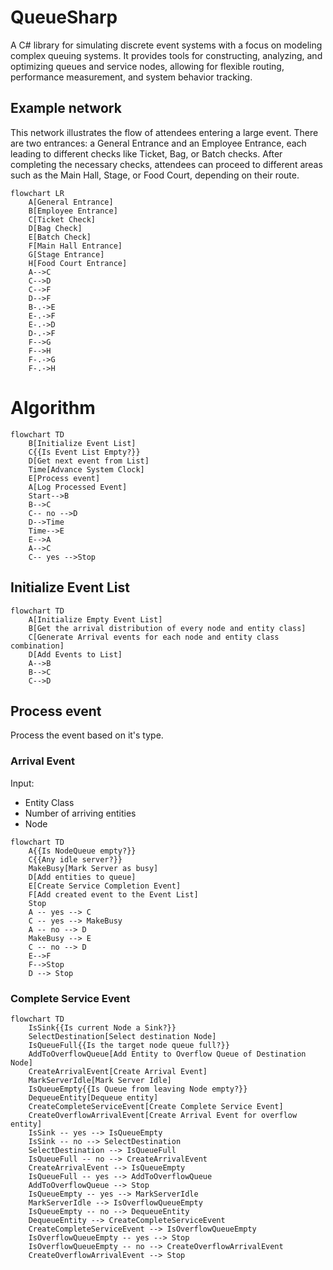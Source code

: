 # QueueSharp

A C# library for simulating discrete event systems with a focus on modeling complex queuing systems. It provides tools for constructing, analyzing, and optimizing queues and service nodes, allowing for flexible routing, performance measurement, and system behavior tracking.

## Example network

This network illustrates the flow of attendees entering a large event. There are two entrances: a General Entrance and an Employee Entrance, each leading to different checks like Ticket, Bag, or Batch checks. After completing the necessary checks, attendees can proceed to different areas such as the Main Hall, Stage, or Food Court, depending on their route.

```mermaid
flowchart LR
    A[General Entrance]
    B[Employee Entrance]
    C[Ticket Check]
    D[Bag Check]
    E[Batch Check]
    F[Main Hall Entrance]
    G[Stage Entrance]
    H[Food Court Entrance]
    A-->C
    C-->D
    C-->F
    D-->F
    B-.->E
    E-.->F
    E-.->D
    D-.->F
    F-->G
    F-->H
    F-.->G
    F-.->H
```

# Algorithm

```mermaid
flowchart TD
    B[Initialize Event List]
    C{{Is Event List Empty?}}
    D[Get next event from List]
    Time[Advance System Clock]
    E[Process event]
    A[Log Processed Event]
    Start-->B
    B-->C
    C-- no -->D
    D-->Time
    Time-->E
    E-->A
    A-->C
    C-- yes -->Stop
```

## Initialize Event List

```mermaid
flowchart TD
    A[Initialize Empty Event List]
    B[Get the arrival distribution of every node and entity class]
    C[Generate Arrival events for each node and entity class combination]
    D[Add Events to List]
    A-->B
    B-->C
    C-->D 
```

## Process event

Process the event based on it's type.

### Arrival Event

Input:

- Entity Class
- Number of arriving entities
- Node

```mermaid
flowchart TD
    A{{Is NodeQueue empty?}}
    C{{Any idle server?}}
    MakeBusy[Mark Server as busy]
    D[Add entities to queue]
    E[Create Service Completion Event]
    F[Add created event to the Event List]
    Stop
    A -- yes --> C
    C -- yes --> MakeBusy
    A -- no --> D
    MakeBusy --> E
    C -- no --> D
    E-->F
    F-->Stop
    D --> Stop
```

### Complete Service Event

```mermaid
flowchart TD
    IsSink{{Is current Node a Sink?}}
    SelectDestination[Select destination Node]
    IsQueueFull{{Is the target node queue full?}}
    AddToOverflowQueue[Add Entity to Overflow Queue of Destination Node]
    CreateArrivalEvent[Create Arrival Event]
    MarkServerIdle[Mark Server Idle]
    IsQueueEmpty{{Is Queue from leaving Node empty?}}
    DequeueEntity[Dequeue entity]
    CreateCompleteServiceEvent[Create Complete Service Event]
    CreateOverflowArrivalEvent[Create Arrival Event for overflow entity]
    IsSink -- yes --> IsQueueEmpty
    IsSink -- no --> SelectDestination
    SelectDestination --> IsQueueFull
    IsQueueFull -- no --> CreateArrivalEvent
    CreateArrivalEvent --> IsQueueEmpty
    IsQueueFull -- yes --> AddToOverflowQueue
    AddToOverflowQueue --> Stop
    IsQueueEmpty -- yes --> MarkServerIdle
    MarkServerIdle --> IsOverflowQueueEmpty
    IsQueueEmpty -- no --> DequeueEntity
    DequeueEntity --> CreateCompleteServiceEvent
    CreateCompleteServiceEvent --> IsOverflowQueueEmpty
    IsOverflowQueueEmpty -- yes --> Stop
    IsOverflowQueueEmpty -- no --> CreateOverflowArrivalEvent
    CreateOverflowArrivalEvent --> Stop
```

